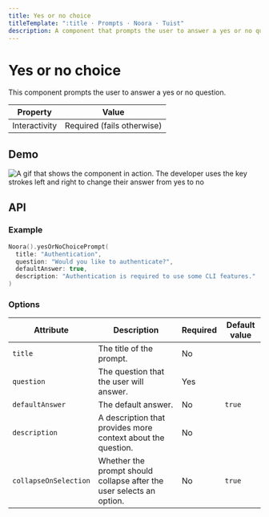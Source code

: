 ```yaml
---
title: Yes or no choice
titleTemplate: ":title · Prompts · Noora · Tuist"
description: A component that prompts the user to answer a yes or no question.
---
```


# Yes or no choice

This component prompts the user to answer a yes or no question.

| Property | Value |
| --- | --- |
| Interactivity | Required (fails otherwise) |

## Demo

![A gif that shows the component in action. The developer uses the key strokes left and right to change their answer from yes to no](/components/prompts/yes-or-no-choice.gif)

## API

### Example

```swift
Noora().yesOrNoChoicePrompt(
  title: "Authentication",
  question: "Would you like to authenticate?",
  defaultAnswer: true,
  description: "Authentication is required to use some CLI features."
)
```

### Options

| Attribute | Description | Required | Default value |
| --- | --- | --- | --- |
| `title` | The title of the prompt. | No | |
| `question` | The question that the user will answer. | Yes | |
| `defaultAnswer` | The default answer. | No | `true` |
| `description` | A description that provides more context about the question. | No | |
| `collapseOnSelection` | Whether the prompt should collapse after the user selects an option. | No | `true` |
